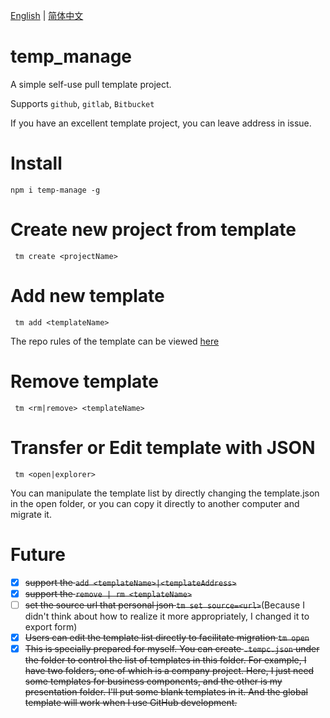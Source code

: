 
<p>
  <a href="https://github.com/wegi8/temp_manage/blob/main/README.md">English</a> | 
  <a href="https://github.com/wegi8/temp_manage/blob/main/README.zh.md">简体中文</a>
</p>

# temp_manage

A simple self-use pull template project.

Supports `github`, `gitlab`, `Bitbucket`

If you have an excellent template project, you can leave address in issue.

# Install

```shell
npm i temp-manage -g
```

# Create new project from template

```shell
 tm create <projectName>
```

# Add new template

```shell
 tm add <templateName>
```

The repo rules of the template can be viewed [here](https://www.npmjs.com/package/download-git-repo)

# Remove template

```shell
 tm <rm|remove> <templateName>
```

# Transfer or Edit template with JSON

```shell
 tm <open|explorer>
```

You can manipulate the template list by directly changing the template.json in the open folder, or you can copy it directly to another computer and migrate it.

# Future

- [x] ~~support the `add <templateName>|<templateAddress>`~~
- [x] ~~support the `remove | rm <templateName>`~~
- [ ] ~~set the source url that personal json `tm set source=<url>`~~(Because I didn't think about how to realize it more appropriately, I changed it to export form)
- [x] ~~Users can edit the template list directly to facilitate migration `tm open`~~
- [x] ~~This is specially prepared for myself. You can create `.tempc.json` under the folder to control the list of templates in this folder. For example, I have two folders, one of which is a company project. Here, I just need some templates for business components, and the other is my presentation folder. I'll put some blank templates in it. And the global template will work when I use GitHub development.~~
